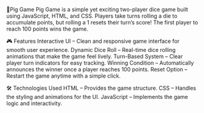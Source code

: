 🎲Pig Game
Pig Game is a simple yet exciting two-player dice game built using JavaScript, HTML, and CSS. Players take turns rolling a die to accumulate points, but rolling a 1 resets their turn’s score! The first player to reach 100 points wins the game.

🎮 Features
Interactive UI – Clean and responsive game interface for smooth user experience.
Dynamic Dice Roll – Real-time dice rolling animations that make the game feel lively.
Turn-Based System – Clear player turn indicators for easy tracking.
Winning Condition – Automatically announces the winner once a player reaches 100 points.
Reset Option – Restart the game anytime with a simple click.

🛠️ Technologies Used
HTML – Provides the game structure.
CSS – Handles the styling and animations for the UI.
JavaScript – Implements the game logic and interactivity.
